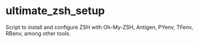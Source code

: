# ultimate_zsh_setup
Script to install and configure ZSH with Oh-My-ZSH, Antigen, PYenv, TFenv, RBenv, among other tools. 
